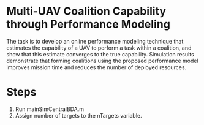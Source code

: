 # Multi-UAV Coalition Capability through Performance Modeling

The task is to develop an online performance modeling technique that estimates the capability of a UAV to
perform a task within a coalition, and show that this estimate converges to the true capability. Simulation results
demonstrate that forming coalitions using the proposed performance model improves mission time and reduces the
number of deployed resources.

# Steps

1. Run mainSimCentralBDA.m
2. Assign number of targets to the nTargets variable.
